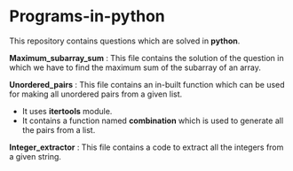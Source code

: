# Programs-in-python
This repository contains questions which are solved in **python**.


**Maximum_subarray_sum** : This file contains the solution of the question in which we have to find the maximum sum of the subarray of an array. 


**Unordered_pairs** : This file contains an in-built function which can be used for making all unordered pairs from a given list.
   - It uses **itertools** module.
   - It contains a function named **combination** which is used to generate all the pairs from a list.


**Integer_extractor** : This file contains a code to extract all the integers from a given string.
